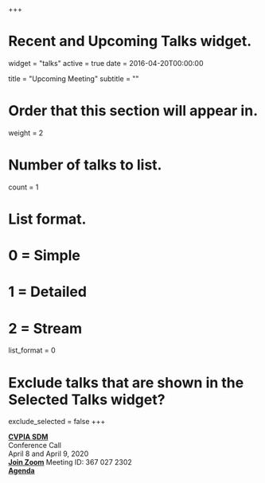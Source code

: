 +++
# Recent and Upcoming Talks widget.
widget = "talks"
active = true
date = 2016-04-20T00:00:00

title = "Upcoming Meeting"
subtitle = ""

# Order that this section will appear in.
weight = 2

# Number of talks to list.
count = 1

# List format.
#   0 = Simple
#   1 = Detailed
#   2 = Stream
list_format = 0

# Exclude talks that are shown in the Selected Talks widget?
exclude_selected = false
+++

**[CVPIA SDM](http://cvpia.scienceintegrationteam.com/meetings/)**     
Conference Call    
April 8 and April 9, 2020                  
**[Join Zoom](https://oregonstate.zoom.us/j/3670272302    )**
Meeting ID: 367 027 2302  
**[Agenda](http://cvpia.scienceintegrationteam.com/meetings/#agenda )** 
